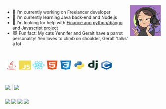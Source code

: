 <div style="display">
  <img src="/img/download20230804194412.png" align="right" style="padding: 0px; margin: 0; width: 100px; height: 100px;">
</div>

- 🔭 I’m currently working on Freelancer developer
- 🌱 I’m currently learning Java back-end and Node.js
- 🤔 I’m looking for help with [Finance app python/django](https://github.com/brunadalmagro/Finance_PyStackWeek.git) and [Javascript project](https://github.com/brunadalmagro/app-de-videos-curtos.git)
- 😹 Fun fact: My cats Yennifer and Geralt have a parrot personality! Yen loves to climb on shoulder, Geralt 'talks' a lot

##

<div>
  <div style="display: inline_block"><br>
  <img align="center" alt="Java" height="30" width="40" 
src="https://raw.githubusercontent.com/devicons/devicon/master/icons/java/java-plain.svg">
    <img align="center" alt="Js" height="30" width="40" src="https://raw.githubusercontent.com/devicons/devicon/master/icons/javascript/javascript-plain.svg">
  <img align="center" alt="React" height="30" width="40" src="https://raw.githubusercontent.com/devicons/devicon/master/icons/react/react-original.svg">
  <img align="center" alt="HTML" height="30" width="40" src="https://raw.githubusercontent.com/devicons/devicon/master/icons/html5/html5-original.svg">
  <img align="center" alt="CSS" height="30" width="40" src="https://raw.githubusercontent.com/devicons/devicon/master/icons/css3/css3-original.svg">
  <img align="center" alt="Python" height="30" width="40" src="https://raw.githubusercontent.com/devicons/devicon/master/icons/python/python-original.svg">
    <img align="center" alt="Django" height="30" width="40" src="https://raw.githubusercontent.com/devicons/devicon/master/icons/django/django-plain.svg">
  <img align="center" alt="cpp" height="30" width="40" src="https://raw.githubusercontent.com/devicons/devicon/master/icons/c/c-original.svg">
</div>
  
##

<!-- Você pode estilizar os stats da sua conta dessa forma 👇 -->
<div style="display: inline_block"><br>
  <a href="https://github.com/brunadalmagro/github-readme-stats">
    <img align="center" src="https://github-readme-stats.vercel.app/api?username=brunadalmagro&show_icons=true&theme=radical&count_private=true&hide_border=true" />
  </a>
  |
  <a href="https://github.com/brunadalmagro/github-readme-stats">
    <img align="center" src="https://github-readme-stats.vercel.app/api/top-langs/?username=brunadalmagro&layout=compact&theme=radical&hide_border=true" />
  </a>
</div>

##
  
<div>
  <a href= "https://www.instagram.com/eu.sou0ptmus.prime/" target="_blank"><img src="https://img.shields.io/badge/-Instagram-%23E4405F?style=for-the-badge&logo=instagram&logoColor=white" target="_blank"></a>
  <a href="https://www.linkedin.com/in/bruna-dalmagro/" target="_blank"><img src="https://img.shields.io/badge/-LinkedIn-%230077B5?style=for-the-badge&logo=linkedin&logoColor=white" target="_blank"></a> 
  <a href="https://replit.com/@BRUNA-DALMAGROD" target="_blank"><img src="https://img.shields.io/badge/-Replit-%230077B5?style=for-the-badge&logo=replit&logoColor=orange" target="_blank"></a> 
  <a href="mailto:brunadalmagrodev@gmail.com" target="_blank"><img src="https://img.shields.io/badge/Gmail-D14836?style=for-the-badge&logo=gmail&logoColor=white"></a>
</div>

